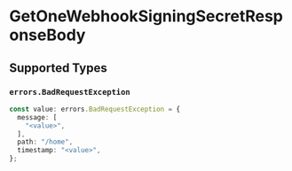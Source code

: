 # GetOneWebhookSigningSecretResponseBody


## Supported Types

### `errors.BadRequestException`

```typescript
const value: errors.BadRequestException = {
  message: [
    "<value>",
  ],
  path: "/home",
  timestamp: "<value>",
};
```

